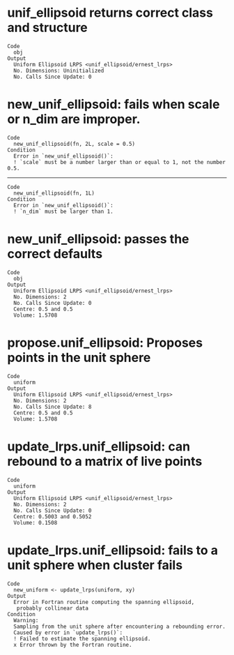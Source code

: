 # unif_ellipsoid returns correct class and structure

    Code
      obj
    Output
      Uniform Ellipsoid LRPS <unif_ellipsoid/ernest_lrps>
      No. Dimensions: Uninitialized
      No. Calls Since Update: 0

# new_unif_ellipsoid: fails when scale or n_dim are improper.

    Code
      new_unif_ellipsoid(fn, 2L, scale = 0.5)
    Condition
      Error in `new_unif_ellipsoid()`:
      ! `scale` must be a number larger than or equal to 1, not the number 0.5.

---

    Code
      new_unif_ellipsoid(fn, 1L)
    Condition
      Error in `new_unif_ellipsoid()`:
      ! `n_dim` must be larger than 1.

# new_unif_ellipsoid: passes the correct defaults

    Code
      obj
    Output
      Uniform Ellipsoid LRPS <unif_ellipsoid/ernest_lrps>
      No. Dimensions: 2
      No. Calls Since Update: 0
      Centre: 0.5 and 0.5
      Volume: 1.5708

# propose.unif_ellipsoid: Proposes points in the unit sphere

    Code
      uniform
    Output
      Uniform Ellipsoid LRPS <unif_ellipsoid/ernest_lrps>
      No. Dimensions: 2
      No. Calls Since Update: 8
      Centre: 0.5 and 0.5
      Volume: 1.5708

# update_lrps.unif_ellipsoid: can rebound to a matrix of live points

    Code
      uniform
    Output
      Uniform Ellipsoid LRPS <unif_ellipsoid/ernest_lrps>
      No. Dimensions: 2
      No. Calls Since Update: 0
      Centre: 0.5003 and 0.5052
      Volume: 0.1508

# update_lrps.unif_ellipsoid: fails to a unit sphere when cluster fails

    Code
      new_uniform <- update_lrps(uniform, xy)
    Output
      Error in Fortran routine computing the spanning ellipsoid,
       probably collinear data
    Condition
      Warning:
      Sampling from the unit sphere after encountering a rebounding error.
      Caused by error in `update_lrps()`:
      ! Failed to estimate the spanning ellipsoid.
      x Error thrown by the Fortran routine.

